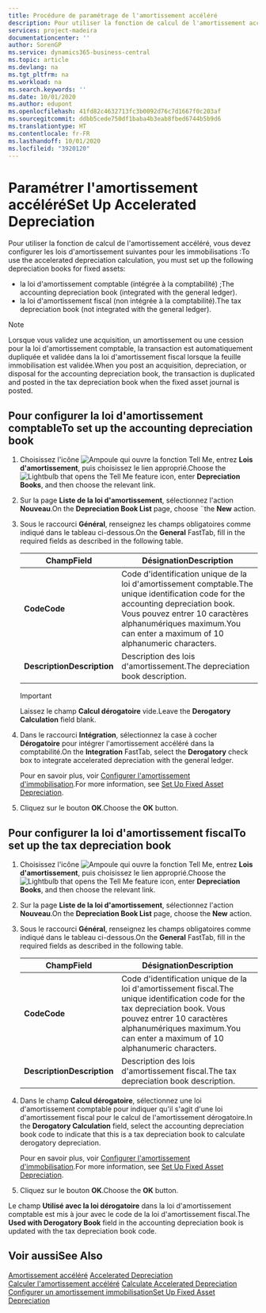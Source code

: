 ```yaml
---
title: Procédure de paramétrage de l'amortissement accéléré
description: Pour utiliser la fonction de calcul de l'amortissement accéléré, vous devez configurer les lois d'amortissement pour les immobilisations.
services: project-madeira
documentationcenter: ''
author: SorenGP
ms.service: dynamics365-business-central
ms.topic: article
ms.devlang: na
ms.tgt_pltfrm: na
ms.workload: na
ms.search.keywords: ''
ms.date: 10/01/2020
ms.author: edupont
ms.openlocfilehash: 41fd82c4632713fc3b0092d76c7d1667f0c203af
ms.sourcegitcommit: ddbb5cede750df1baba4b3eab8fbed6744b5b9d6
ms.translationtype: HT
ms.contentlocale: fr-FR
ms.lasthandoff: 10/01/2020
ms.locfileid: "3920120"
---
```

# <a name="set-up-accelerated-depreciation"></a><span data-ttu-id="1dda5-103">Paramétrer l'amortissement accéléré</span><span class="sxs-lookup"><span data-stu-id="1dda5-103">Set Up Accelerated Depreciation</span></span>
<span data-ttu-id="1dda5-104">Pour utiliser la fonction de calcul de l'amortissement accéléré, vous devez configurer les lois d'amortissement suivantes pour les immobilisations :</span><span class="sxs-lookup"><span data-stu-id="1dda5-104">To use the accelerated depreciation calculation, you must set up the following depreciation books for fixed assets:</span></span>  

- <span data-ttu-id="1dda5-105">la loi d'amortissement comptable (intégrée à la comptabilité) ;</span><span class="sxs-lookup"><span data-stu-id="1dda5-105">The accounting depreciation book (integrated with the general ledger).</span></span>  
- <span data-ttu-id="1dda5-106">la loi d'amortissement fiscal (non intégrée à la comptabilité).</span><span class="sxs-lookup"><span data-stu-id="1dda5-106">The tax depreciation book (not integrated with the general ledger).</span></span>  

> [!NOTE]  
>  <span data-ttu-id="1dda5-107">Lorsque vous validez une acquisition, un amortissement ou une cession pour la loi d'amortissement comptable, la transaction est automatiquement dupliquée et validée dans la loi d'amortissement fiscal lorsque la feuille immobilisation est validée.</span><span class="sxs-lookup"><span data-stu-id="1dda5-107">When you post an acquisition, depreciation, or disposal for the accounting depreciation book, the transaction is duplicated and posted in the tax depreciation book when the fixed asset journal is posted.</span></span>  

## <a name="to-set-up-the-accounting-depreciation-book"></a><span data-ttu-id="1dda5-108">Pour configurer la loi d'amortissement comptable</span><span class="sxs-lookup"><span data-stu-id="1dda5-108">To set up the accounting depreciation book</span></span>  

1.  <span data-ttu-id="1dda5-109">Choisissez l'icône ![Ampoule qui ouvre la fonction Tell Me](../../media/ui-search/search_small.png "Dites-moi ce que vous voulez faire"), entrez **Lois d'amortissement**, puis choisissez le lien approprié.</span><span class="sxs-lookup"><span data-stu-id="1dda5-109">Choose the ![Lightbulb that opens the Tell Me feature](../../media/ui-search/search_small.png "Tell me what you want to do") icon, enter **Depreciation Books**, and then choose the relevant link.</span></span>  
2.  <span data-ttu-id="1dda5-110">Sur la page **Liste de la loi d'amortissement**, sélectionnez l'action **Nouveau**.</span><span class="sxs-lookup"><span data-stu-id="1dda5-110">On the **Depreciation Book List** page, choose ¨the **New** action.</span></span>  
3.  <span data-ttu-id="1dda5-111">Sous le raccourci **Général**, renseignez les champs obligatoires comme indiqué dans le tableau ci-dessous.</span><span class="sxs-lookup"><span data-stu-id="1dda5-111">On the **General** FastTab, fill in the required fields as described in the following table.</span></span>  

    |<span data-ttu-id="1dda5-112">Champ</span><span class="sxs-lookup"><span data-stu-id="1dda5-112">Field</span></span>|<span data-ttu-id="1dda5-113">Désignation</span><span class="sxs-lookup"><span data-stu-id="1dda5-113">Description</span></span>|  
    |---------------------------------|---------------------------------------|  
    |<span data-ttu-id="1dda5-114">**Code**</span><span class="sxs-lookup"><span data-stu-id="1dda5-114">**Code**</span></span>|<span data-ttu-id="1dda5-115">Code d'identification unique de la loi d'amortissement comptable.</span><span class="sxs-lookup"><span data-stu-id="1dda5-115">The unique identification code for the accounting depreciation book.</span></span> <span data-ttu-id="1dda5-116">Vous pouvez entrer 10 caractères alphanumériques maximum.</span><span class="sxs-lookup"><span data-stu-id="1dda5-116">You can enter a maximum of 10 alphanumeric characters.</span></span>|  
    |<span data-ttu-id="1dda5-117">**Description**</span><span class="sxs-lookup"><span data-stu-id="1dda5-117">**Description**</span></span>|<span data-ttu-id="1dda5-118">Description des lois d'amortissement.</span><span class="sxs-lookup"><span data-stu-id="1dda5-118">The depreciation book description.</span></span>|  

    > [!IMPORTANT]  
    >  <span data-ttu-id="1dda5-119">Laissez le champ **Calcul dérogatoire** vide.</span><span class="sxs-lookup"><span data-stu-id="1dda5-119">Leave the **Derogatory Calculation** field blank.</span></span>  

4.  <span data-ttu-id="1dda5-120">Dans le raccourci **Intégration**, sélectionnez la case à cocher **Dérogatoire** pour intégrer l'amortissement accéléré dans la comptabilité.</span><span class="sxs-lookup"><span data-stu-id="1dda5-120">On the **Integration** FastTab, select the **Derogatory** check box to integrate accelerated depreciation with the general ledger.</span></span>  

    <span data-ttu-id="1dda5-121">Pour en savoir plus, voir [Configurer l'amortissement d'immobilisation](../../fa-how-setup-depreciation.md).</span><span class="sxs-lookup"><span data-stu-id="1dda5-121">For more information, see [Set Up Fixed Asset Depreciation](../../fa-how-setup-depreciation.md).</span></span>  

5.  <span data-ttu-id="1dda5-122">Cliquez sur le bouton **OK**.</span><span class="sxs-lookup"><span data-stu-id="1dda5-122">Choose the **OK** button.</span></span>  

## <a name="to-set-up-the-tax-depreciation-book"></a><span data-ttu-id="1dda5-123">Pour configurer la loi d'amortissement fiscal</span><span class="sxs-lookup"><span data-stu-id="1dda5-123">To set up the tax depreciation book</span></span>  

1.  <span data-ttu-id="1dda5-124">Choisissez l'icône ![Ampoule qui ouvre la fonction Tell Me](../../media/ui-search/search_small.png "Dites-moi ce que vous voulez faire"), entrez **Lois d'amortissement**, puis choisissez le lien approprié.</span><span class="sxs-lookup"><span data-stu-id="1dda5-124">Choose the ![Lightbulb that opens the Tell Me feature](../../media/ui-search/search_small.png "Tell me what you want to do") icon, enter **Depreciation Books**, and then choose the relevant link.</span></span>  
2.  <span data-ttu-id="1dda5-125">Sur la page **Liste de la loi d'amortissement**, sélectionnez l'action **Nouveau**.</span><span class="sxs-lookup"><span data-stu-id="1dda5-125">On the **Depreciation Book List** page, choose the **New** action.</span></span>  
3.  <span data-ttu-id="1dda5-126">Sous le raccourci **Général**, renseignez les champs obligatoires comme indiqué dans le tableau ci-dessous.</span><span class="sxs-lookup"><span data-stu-id="1dda5-126">On the **General** FastTab, fill in the required fields as described in the following table.</span></span>  

    |<span data-ttu-id="1dda5-127">Champ</span><span class="sxs-lookup"><span data-stu-id="1dda5-127">Field</span></span>|<span data-ttu-id="1dda5-128">Désignation</span><span class="sxs-lookup"><span data-stu-id="1dda5-128">Description</span></span>|  
    |---------------------------------|---------------------------------------|  
    |<span data-ttu-id="1dda5-129">**Code**</span><span class="sxs-lookup"><span data-stu-id="1dda5-129">**Code**</span></span>|<span data-ttu-id="1dda5-130">Code d'identification unique de la loi d'amortissement fiscal.</span><span class="sxs-lookup"><span data-stu-id="1dda5-130">The unique identification code for the tax depreciation book.</span></span> <span data-ttu-id="1dda5-131">Vous pouvez entrer 10 caractères alphanumériques maximum.</span><span class="sxs-lookup"><span data-stu-id="1dda5-131">You can enter a maximum of 10 alphanumeric characters.</span></span>|  
    |<span data-ttu-id="1dda5-132">**Description**</span><span class="sxs-lookup"><span data-stu-id="1dda5-132">**Description**</span></span>|<span data-ttu-id="1dda5-133">Description des lois d'amortissement fiscal.</span><span class="sxs-lookup"><span data-stu-id="1dda5-133">The tax depreciation book description.</span></span>|  

4.  <span data-ttu-id="1dda5-134">Dans le champ **Calcul dérogatoire**, sélectionnez une loi d'amortissement comptable pour indiquer qu'il s'agit d'une loi d'amortissement fiscal pour le calcul de l'amortissement dérogatoire.</span><span class="sxs-lookup"><span data-stu-id="1dda5-134">In the **Derogatory Calculation** field, select the accounting depreciation book code to indicate that this is a tax depreciation book to calculate derogatory depreciation.</span></span>  

    <span data-ttu-id="1dda5-135">Pour en savoir plus, voir [Configurer l'amortissement d'immobilisation](../../fa-how-setup-depreciation.md).</span><span class="sxs-lookup"><span data-stu-id="1dda5-135">For more information, see [Set Up Fixed Asset Depreciation](../../fa-how-setup-depreciation.md).</span></span>  

5.  <span data-ttu-id="1dda5-136">Cliquez sur le bouton **OK**.</span><span class="sxs-lookup"><span data-stu-id="1dda5-136">Choose the **OK** button.</span></span>  

<span data-ttu-id="1dda5-137">Le champ **Utilisé avec la loi dérogatoire** dans la loi d'amortissement comptable est mis à jour avec le code de la loi d'amortissement fiscal.</span><span class="sxs-lookup"><span data-stu-id="1dda5-137">The **Used with Derogatory Book** field in the accounting depreciation book is updated with the tax depreciation book code.</span></span>  

## <a name="see-also"></a><span data-ttu-id="1dda5-138">Voir aussi</span><span class="sxs-lookup"><span data-stu-id="1dda5-138">See Also</span></span>  
 <span data-ttu-id="1dda5-139">[Amortissement accéléré](accelerated-depreciation.md) </span><span class="sxs-lookup"><span data-stu-id="1dda5-139">[Accelerated Depreciation](accelerated-depreciation.md) </span></span>  
 <span data-ttu-id="1dda5-140">[Calculer l'amortissement accéléré](how-to-calculate-accelerated-depreciation.md) </span><span class="sxs-lookup"><span data-stu-id="1dda5-140">[Calculate Accelerated Depreciation](how-to-calculate-accelerated-depreciation.md) </span></span>  
[<span data-ttu-id="1dda5-141">Configurer un amortissement immobilisation</span><span class="sxs-lookup"><span data-stu-id="1dda5-141">Set Up Fixed Asset Depreciation</span></span>](../../fa-how-setup-depreciation.md)
